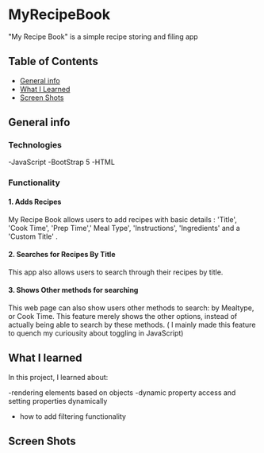 # MyRecipeBook
"My Recipe Book" is a simple recipe storing and filing app

## Table of Contents
* [General info](#general-info)
* [What I Learned](#what-i-learned)
* [Screen Shots](#screen-shots)

## General info

### Technologies
-JavaScript
-BootStrap 5
-HTML

### Functionality

#### 1. Adds Recipes
My Recipe Book allows users to add recipes with basic details : 'Title', 'Cook Time', 'Prep Time',' Meal Type', 'Instructions', 'Ingredients' and a 'Custom Title' .

#### 2. Searches for Recipes By Title
This app also allows users to search through their recipes by title.

#### 3. Shows Other methods for searching
This web page can also show users other methods to search: by Mealtype, or Cook Time. This feature merely shows the other options, instead of actually being able to search by these methods. ( I mainly made this feature to quench my curiousity about toggling in JavaScript)

## What I learned
In this project, I learned about:

-rendering elements based on objects
-dynamic property access and setting properties dynamically
- how to add filtering functionality


## Screen Shots



